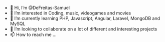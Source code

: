 - 👋 Hi, I’m @DeFreitas-Samuel
- 👀 I’m interested in Coding, music, videogames and movies
- 🌱 I’m currently learning PHP, Javascript, Angular, Laravel, MongoDB and MySQL
- 💞️ I’m looking to collaborate on a lot of different and interesting projects
- 📫 How to reach me ...

<!---
DeFreitas-Samuel/DeFreitas-Samuel is a ✨ special ✨ repository because its `README.md` (this file) appears on your GitHub profile.
You can click the Preview link to take a look at your changes.
--->

